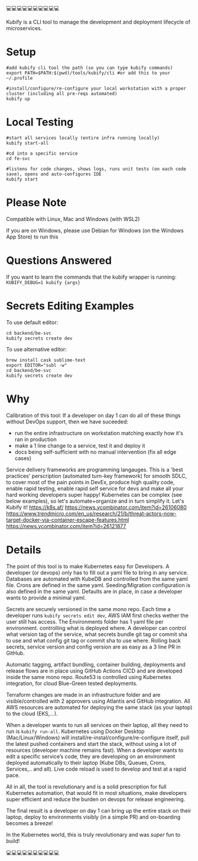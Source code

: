 💻💻💻💻💻💻💻💻💻💻

Kubify is a CLI tool to manage the development and deployment lifecycle of microservices.

# Setup
```
#add kubify cli tool the path (so you can type kubify commands)
export PATH=$PATH:$(pwd)/tools/kubify/cli #or add this to your ~/.profile

#install/configure/re-configure your local workstation with a proper cluster (including all pre-reqs automated)
kubify up
```

# Local Testing

```
#start all services locally (entire infra running locally)
kubify start-all 

#cd into a specific service
cd fe-svc

#listens for code changes, shows logs, runs unit tests (on each code save), opens and auto-configures IDE
kubify start
```

# Please Note

Compatible with Linux, Mac and Windows (with WSL2)

If you are on Windows, please use Debian for Windows (on the Windows App Store) to run this

# Questions Answered

If you want to learn the commands that the kubify wrapper is running: `KUBIFY_DEBUG=1 kubify {args}`

# Secrets Editing Examples

To use default editor:
```
cd backend/be-svc
kubify secrets create dev
```
To use alternative editor:
```
brew install cask sublime-text
export EDITOR="subl -w"
cd backend/be-svc
kubify secrets create dev
```

# Why

Calibration of this tool: If a developer on day 1 can do all of these things without DevOps support, then we have suceeded:
- run the entire infrastructure on workstation matching exactly how it's ran in production
- make a 1 line change to a service, test it and deploy it
- docs being self-sufficient with no manual intervention (fix all edge cases)

Service delivery frameworks are programming langauges. This is a 'best practices' perscription (automated turn-key framework) for smooth SDLC, to cover most of the pain points in DevEx, produce high quality code, enable rapid testing, enable rapid self service for devs and make all your hard working developers super happy!
Kubernetes can be complex (see below examples), so let's automate+organize and in turn simplify it. Let's Kubify it!
https://k8s.af/
https://news.ycombinator.com/item?id=26106080
https://www.trendmicro.com/en_us/research/21/b/threat-actors-now-target-docker-via-container-escape-features.html
	https://news.ycombinator.com/item?id=26121877


# Details

The point of this tool is to make Kubernetes easy for Developers. 
A developer (or devops) only has to fill out a yaml file to bring in any service.
Databases are automated with KubeDB and controlled from the same yaml file.
Crons are defined in the same yaml.
Seeding/Migration configuration is also defined in the same yaml.
Defaults are in place, in case a developer wants to provide a minimal yaml.

Secrets are securely versioned in the same mono repo. Each time a developer runs `kubify secrets edit dev`, AWS IAM first checks wether the user still has access.
The Environments folder has 1 yaml file per environment. controlling what is deployed where. 
 A developer can control what version tag of the service, what secrets bundle git tag or commit sha to use and what config git tag or commit sha to use where. Rolling back secrets, service version and config version are as easy as a 3 line PR in GitHub.

Automatic tagging, artifact bundling, container building, deployments and release flows are in place using GitHub Actions CICD and are developed inside the same mono repo.
Route53 is controlled using Kubernetes integration, for cloud Blue-Green tested deployments.

Terraform changes are made in an infrastructure folder and are visible/controlled with 2 approvers using Atlantis and GitHub integration. All AWS resources are automated for deploying the same stack (as your laptop) to the cloud (EKS,…).

When a developer wants to run all services on their laptop, all they need to run is `kubify run-all`. Kubernetes using Docker Desktop (Mac/Linux/Windows) will install/re-instal/configure/re-configure itself, pull the latest pushed containers and start the stack, without using a lot of resources (developer machine remains fast). When a developer wants to edit a specific service’s code, they are developing on an environment deployed automatically to their laptop (Kube DBs, Queues, Crons, Services,.. and all). Live code reload is used to develop and test at a rapid pace.

All in all, the tool is revolutionary and is a solid prescription for full Kubernetes automation, that would fit in most situations, make developers super efficient and reduce the burden on devops for release engineering.

The final result is a developer on day 1 can bring up the entire stack on their laptop, deploy to environments visibly (in a simple PR) and on-boarding becomes a breeze!

In the Kubernetes world, this is truly revolutionary and was *super* fun to build!

💻💻💻💻💻💻💻💻💻💻